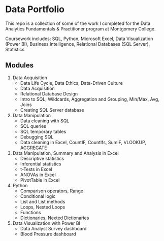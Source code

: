# Data Portfolio

This repo is a collection of some of the work I completed for the Data Analytics Fundamentals & Practitioner program at Montgomery College.

Coursework includes: SQL, Python, Microsoft Excel, Data Visualization (Power BI), Business Intelligence, Relational Databases (SQL Server), Statistics

## Modules
1. Data Acquisition
   - Data Life Cycle, Data Ethics, Data-Driven Culture
   - Data Acquisition
   - Relational Database Design
   - Intro to SQL, Wildcards, Aggregation and Grouping, Min/Max, Avg, Joins
   - Creating SQL Server database
2. Data Manipulation
   - Data cleaning with SQL
   - SQL queries
   - SQL temporary tables
   - Debugging SQL
   - Data cleaning in Excel, CountIF, CountIfs, SumIF, VLOOKUP, AGGREGATE
3. Data Manipulation, Summary and Analysis in Excel
   - Descriptive statistics
   - Inferential statistics
   - t-Tests in Excel
   - ANOVAs in Excel
   - PivotTable in Excel
4. Python
   - Comparison operators, Range
   - Conditional logic
   - List and List methods
   - Loops, Nested Loops
   - Functions
   - Dictionaries, Nexted Dictionaries
5. Data Visualization with Power BI
   - Data Analyst Survey dashboard
   - Blood Pressure dashboard

